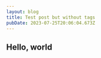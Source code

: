 ```yaml
---
layout: blog
title: Test post but without tags
pubDate: 2023-07-25T20:06:04.673Z
---
```

## Hello, world
